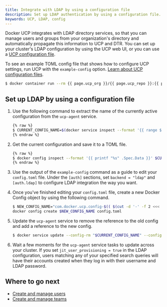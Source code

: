 ```yaml
---
title: Integrate with LDAP by using a configuration file
description: Set up LDAP authentication by using a configuration file.
keywords: UCP, LDAP, config
---
```


Docker UCP integrates with LDAP directory services, so that you can manage
users and groups from your organization's directory and automatically
propagate this information to UCP and DTR. You can set up your cluster's LDAP
configuration by using the UCP web UI, or you can use a
[UCP configuration file](../ucp-configuration-file.md).

To see an example TOML config file that shows how to configure UCP settings,
run UCP with the `example-config` option.
[Learn about UCP configuration files](../ucp-configuration-file.md).

```bash
$ docker container run --rm {{ page.ucp_org }}/{{ page.ucp_repo }}:{{ page.ucp_version }} example-config
```

## Set up LDAP by using a configuration file

1.  Use the following command to extract the name of the currently active
    configuration from the `ucp-agent` service.

    ```bash
    {% raw %}
    $ CURRENT_CONFIG_NAME=$(docker service inspect --format '{{ range $config := .Spec.TaskTemplate.ContainerSpec.Configs }}{{ $config.ConfigName }}{{ "\n" }}{{ end }}' ucp-agent | grep 'com.docker.ucp.config-')
    {% endraw %}
    ```

2.  Get the current configuration and save it to a TOML file.

    ```bash
    {% raw %}
    $ docker config inspect --format '{{ printf "%s" .Spec.Data }}' $CURRENT_CONFIG_NAME > config.toml
    {% endraw %}
    ```

3.  Use the output of the `example-config` command as a guide to edit your
    `config.toml` file. Under the `[auth]` sections, set `backend = "ldap"`
    and `[auth.ldap]` to configure LDAP integration the way you want.

4.  Once you've finished editing your `config.toml` file, create a new Docker
    Config object by using the following command.

    ```bash
    $ NEW_CONFIG_NAME="com.docker.ucp.config-$(( $(cut -d '-' -f 2 <<< "$CURRENT_CONFIG_NAME") + 1 ))"
    docker config create $NEW_CONFIG_NAME config.toml
    ```

5.  Update the `ucp-agent` service to remove the reference to the old config
    and add a reference to the new config.

    ```bash
    $ docker service update --config-rm "$CURRENT_CONFIG_NAME" --config-add "source=${NEW_CONFIG_NAME},target=/etc/ucp/ucp.toml" ucp-agent
    ```

6.  Wait a few moments for the `ucp-agent` service tasks to update across
    your cluster. If you set `jit_user_provisioning = true` in the LDAP
    configuration, users matching any of your specified search queries will
    have their accounts created when they log in with their username and LDAP
    password.

## Where to go next

-  [Create and manage users](../../../access-control/create-and-manage-users.md)
-  [Create and manage teams](../../../access-control/create-and-manage-teams.md)